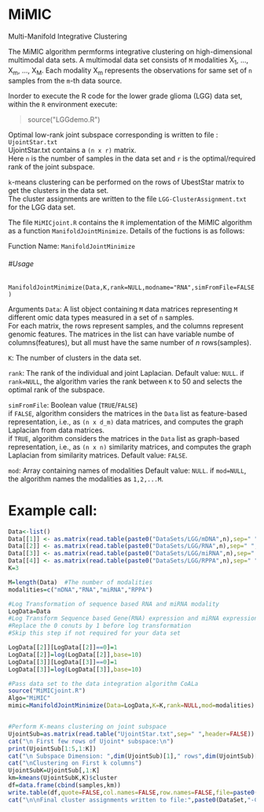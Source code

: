 # MiMIC
Multi-Manifold Integrative Clustering

The MiMIC algorithm permforms integrative clustering on high-dimensional multimodal data sets. A multimodal data set consists of ``M`` modalities X<sub>1</sub>, ..., X<sub>m</sub>, ..., X<sub>M</sub>. Each modality X<sub>m</sub> represents the observations for same set of ``n`` samples from the ``m``-th data source.

Inorder to execute the R code for the lower grade glioma (LGG) data set,  within the ``R`` environment execute:
>source("LGGdemo.R")



Optimal low-rank joint subspace corresponding is written to file : ``UjointStar.txt``   
UjointStar.txt contains a ``(n x r)`` matrix.   
Here ``n`` is the number of samples in the data set and ``r`` is the optimal/required rank of the joint subspace.   

``k``-means clustering can be performed on the rows of UbestStar matrix to get the clusters in the data set.   
The cluster assignments are written to the file ``LGG-ClusterAssignment.txt`` for the LGG data set.  

The file ``MiMICjoint.R`` contains the ``R`` implementation of the MiMIC algorithm as a function `ManifoldJointMinimize`. 
Details of the fuctions is as follows:

Function Name: `ManifoldJointMinimize`

###### #Usage 
`ManifoldJointMinimize(Data,K,rank=NULL,modname="RNA",simFromFile=FALSE)
`


Arguments
``Data``:  A list object containing ``M`` data matrices representing ``M`` different omic data types measured in a set of ``n`` samples.    
For each matrix, the rows represent samples, and the columns represent genomic features.
The matrices in the list can have variable numbe of columns(features), but all must have the same number of *n* rows(samples).

``K``: The number of clusters in the data set.

``rank``: The rank of the individual and joint Laplacian. 
Default value: ``NULL``.
if ``rank=NULL``, the algorithm varies the rank between ``K`` to 50 and selects the optimal rank of the subspace.

``simFromFile``: Boolean value (``TRUE``/``FALSE``)   
if `FALSE`, algorithm considers the matrices in the `Data` list as feature-based representation, i.e., as `(n x d_m)` data matrices, and computes the graph Laplacian from data matrices.   
if ``TRUE``, algorithm considers the matrices in the `Data` list as graph-based representation, i.e., as `(n x n)` similarity matrices, and computes the graph Laplacian from similarity matrices.
Default value: ``FALSE``.

`mod`: Array containing names of modalities
Default value: `NULL`.
if `mod=NULL`, the algorithm names the modalities as  `1,2,...M`.




# Example call:

```r
Data<-list()
Data[[1]] <- as.matrix(read.table(paste0("DataSets/LGG/mDNA",n),sep=" ",header=TRUE,row.names=1))
Data[[2]] <- as.matrix(read.table(paste0("DataSets/LGG/RNA",n),sep=" ",header=TRUE,row.names=1))
Data[[3]] <- as.matrix(read.table(paste0("DataSets/LGG/miRNA",n),sep=" ",header=TRUE,row.names=1))
Data[[4]] <- as.matrix(read.table(paste0("DataSets/LGG/RPPA",n),sep=" ",header=TRUE,row.names=1))
K=3

M=length(Data)  #The number of modalities
modalities=c("mDNA","RNA","miRNA","RPPA")

#Log Transformation of sequence based RNA and miRNA modality
LogData=Data
#Log Transform Sequence based Gene(RNA) expression and miRNA expression modalities
#Replace the 0 conuts by 1 before log transformation
#Skip this step if not required for your data set

LogData[[2]][LogData[[2]]==0]=1
LogData[[2]]=log(LogData[[2]],base=10)
LogData[[3]][LogData[[3]]==0]=1
LogData[[3]]=log(LogData[[3]],base=10)

#Pass data set to the data integration algorithm CoALa
source("MiMICjoint.R")
Algo="MiMIC"
mimic=ManifoldJointMinimize(Data=LogData,K=K,rank=NULL,mod=modalities)


#Perform K-means clustering on joint subspace
UjointSub=as.matrix(read.table("UjointStar.txt",sep=" ",header=FALSE))
cat("\n First few rows of Ujoint* subspace:\n")
print(UjointSub[1:5,1:K])
cat("\n Subspace Dimension: ",dim(UjointSub)[1]," rows",dim(UjointSub)[2]," columns")
cat("\nClustering on First k columns")
UjointSubK=UjointSub[,1:K]
km=kmeans(UjointSubK,K)$cluster
df=data.frame(cbind(samples,km))
write.table(df,quote=FALSE,col.names=FALSE,row.names=FALSE,file=paste0(DataSet,"-ClusterAssignment.txt"))
cat("\n\nFinal cluster assignments written to file:",paste0(DataSet,"-ClusterAssignment.txt\n\n"))
```
